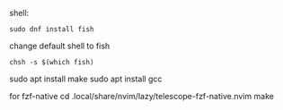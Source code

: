 shell:

`sudo dnf install fish`

change default shell to fish

`chsh -s $(which fish)`



sudo apt install make
sudo apt install gcc

for fzf-native
cd .local/share/nvim/lazy/telescope-fzf-native.nvim
make
